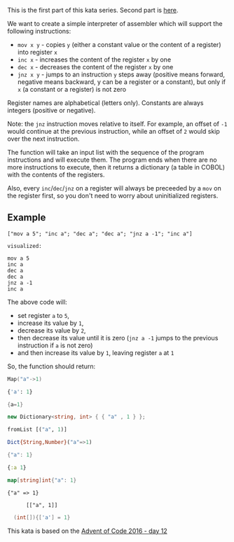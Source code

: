This is the first part of this kata series. Second part is [here](https://www.codewars.com/kata/assembler-interpreter-part-ii/).

We want to create a simple interpreter of assembler which will support the following instructions:

- `mov x y` - copies `y` (either a constant value or the content of a register) into register `x`
- `inc x` - increases the content of the register `x` by one
- `dec x` - decreases the content of the register `x` by one
- `jnz x y` - jumps to an instruction `y` steps away (positive means forward, negative means backward, y can be a register or a constant), but only if `x` (a constant or a register) is not zero

Register names are alphabetical (letters only). Constants are always integers (positive or negative).

Note: the `jnz` instruction moves relative to itself. For example, an offset of `-1` would continue at the previous instruction, while an offset of `2` would skip over the next instruction.

The function will take an input list with the sequence of the program instructions and will execute them. The program ends when there are no more instructions to execute, then it returns a dictionary (a table in COBOL) with the contents of the registers.

Also, every `inc`/`dec`/`jnz` on a register will always be preceeded by a `mov` on the register first, so you don't need to worry about uninitialized registers.

## Example

```
["mov a 5"; "inc a"; "dec a"; "dec a"; "jnz a -1"; "inc a"]

visualized:

mov a 5
inc a
dec a
dec a
jnz a -1
inc a
```

The above code will:
* set register `a` to `5`,
* increase its value by `1`,
* decrease its value by `2`,
* then decrease its value until it is zero (`jnz a -1` jumps to the previous instruction if `a` is not zero)
* and then increase its value by `1`, leaving register `a` at `1`

So, the function should return:

```scala
Map("a"->1)
```
```python
{'a': 1}
```
```java
{a=1}
```
```csharp
new Dictionary<string, int> { { "a" , 1 } };
```
```haskell
fromList [("a", 1)]
```
```julia
Dict{String,Number}("a"=>1)
```
```rust
{"a": 1}
```
```clojure
{:a 1}
```
```go
map[string]int{"a": 1}
```
```crystal
{"a" => 1}
```
```cobol
      [["a", 1]]
```
```c
  (int[]){['a'] = 1}
```

This kata is based on the [Advent of Code 2016 - day 12](https://adventofcode.com/2016/day/12)
